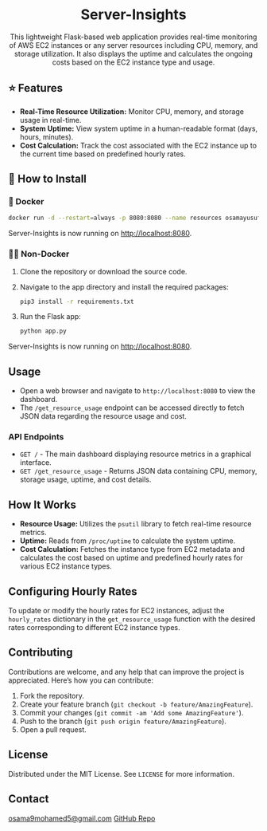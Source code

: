 <div align="center">
   <h1> Server-Insights</h1>
    <!-- <img src="" alt="Profile Image" style="border-radius: 50%; width: 300px; height: 300px; object-fit: cover;"> -->
        <p>This lightweight Flask-based web application provides real-time monitoring of AWS EC2 instances or any server resources including CPU, memory, and storage utilization. It also displays the uptime and calculates the ongoing costs based on the EC2 instance type and usage.</p>
</div>

## ⭐ Features

- **Real-Time Resource Utilization:** Monitor CPU, memory, and storage usage in real-time.
- **System Uptime:** View system uptime in a human-readable format (days, hours, minutes).
- **Cost Calculation:** Track the cost associated with the EC2 instance up to the current time based on predefined hourly rates.

## 🔧 How to Install

### 🐳 Docker

```bash
docker run -d --restart=always -p 8080:8080 --name resources osamayusuf/resource-insight:v1
```

Server-Insights is now running on [http://localhost:8080](http://localhost:8080).

### 💪🏻 Non-Docker

1. Clone the repository or download the source code.
2. Navigate to the app directory and install the required packages:

   ```bash
   pip3 install -r requirements.txt
   ```

3. Run the Flask app:

   ```bash
   python app.py
   ```

Server-Insights is now running on [http://localhost:8080](http://localhost:8080).

## Usage

- Open a web browser and navigate to `http://localhost:8080` to view the dashboard.
- The `/get_resource_usage` endpoint can be accessed directly to fetch JSON data regarding the resource usage and cost.

### API Endpoints

- `GET /` - The main dashboard displaying resource metrics in a graphical interface.
- `GET /get_resource_usage` - Returns JSON data containing CPU, memory, storage usage, uptime, and cost details.

## How It Works

- **Resource Usage:** Utilizes the `psutil` library to fetch real-time resource metrics.
- **Uptime:** Reads from `/proc/uptime` to calculate the system uptime.
- **Cost Calculation:** Fetches the instance type from EC2 metadata and calculates the cost based on uptime and predefined hourly rates for various EC2 instance types.

## Configuring Hourly Rates

To update or modify the hourly rates for EC2 instances, adjust the `hourly_rates` dictionary in the `get_resource_usage` function with the desired rates corresponding to different EC2 instance types.

## Contributing

Contributions are welcome, and any help that can improve the project is appreciated. Here’s how you can contribute:

1. Fork the repository.
2. Create your feature branch (`git checkout -b feature/AmazingFeature`).
3. Commit your changes (`git commit -am 'Add some AmazingFeature'`).
4. Push to the branch (`git push origin feature/AmazingFeature`).
5. Open a pull request.

## License

Distributed under the MIT License. See `LICENSE` for more information.

## Contact

osama9mohamed5@gmail.com
[GitHub Repo](https://github.com/osama-yusuf/Server-Insights)
